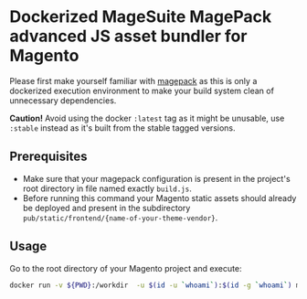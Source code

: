 # Dockerized MageSuite MagePack advanced JS asset bundler for Magento

Please first make yourself familiar with [magepack](https://github.com/magesuite/magepack) as this is only
a dockerized execution environment to make your build system clean of unnecessary dependencies.

**Caution!** Avoid using the docker `:latest` tag as it might be unusable, use `:stable` instead as it's built
from the stable tagged versions.

## Prerequisites

- Make sure that your magepack configuration is present in the project's root directory in file named exactly `build.js`.
- Before running this command your Magento static assets should already be deployed and present in the subdirectory
  `pub/static/frontend/{name-of-your-theme-vendor}`.
  
## Usage

Go to the root directory of your Magento project and execute:

```bash
docker run -v ${PWD}:/workdir  -u $(id -u `whoami`):$(id -g `whoami`) magesuite/bundle-theme-js:stable "{name-of-your-theme-vendor}"
```  


